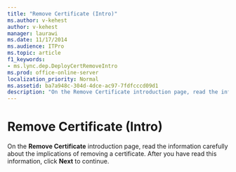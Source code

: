 ```yaml
---
title: "Remove Certificate (Intro)"
ms.author: v-kehest
author: v-kehest
manager: laurawi
ms.date: 11/17/2014
ms.audience: ITPro
ms.topic: article
f1_keywords:
- ms.lync.dep.DeployCertRemoveIntro
ms.prod: office-online-server
localization_priority: Normal
ms.assetid: ba7a948c-304d-4dce-ac97-7fdfcccd09d1
description: "On the Remove Certificate introduction page, read the information carefully about the implications of removing a certificate. After you have read this information, click Next to continue."
---
```


# Remove Certificate (Intro)
 
On the **Remove Certificate** introduction page, read the information carefully about the implications of removing a certificate. After you have read this information, click **Next** to continue.
  


